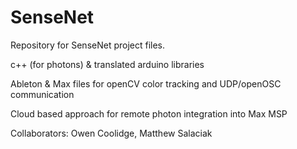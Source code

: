 # SenseNet

Repository for SenseNet project files. 

c++ (for photons) & translated arduino libraries

Ableton & Max files for openCV color tracking and UDP/openOSC communication

Cloud based approach for remote photon integration into Max MSP 

Collaborators: Owen Coolidge, Matthew Salaciak
